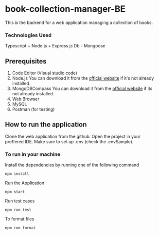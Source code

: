# book-collection-manager-BE
This is the backend for a web application managing a collection of books.

### Technologies Used
Typescript + Node.js + Express.js
Db - Mongoose

## Prerequisites
1. Code Editor (Visual studio code)
2. Node.js
    You can download it from the [official website](https://nodejs.org/) if it's not already installed.
3. MongoDBCompass
    You can download it from the [official website](https://www.mongodb.com/products/tools/compass) if its not already installed.
4. Web Browser
5. MySQL
6. Postman (for testing)

## How to run the application
  Clone the web application from the github.
  Open the project in your preffered IDE.
  Make sure to set up .env (check the .envSample).
  
### To run in your machine
Install the dependencies by running one of the following command

	npm install
Run the Application

	npm start

Run test cases

	npm run test
 
To format files

	npm run format

